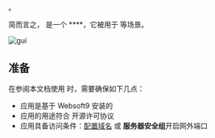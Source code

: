 # 

。  

简而言之，[]() 是一个 ****，它被用于  等场景。   


![gui](https://libs.websoft9.com/Websoft9/DocsPicture/en/tensorflow/tensowflow-gui-websoft9.jpg)


## 准备

在参阅本文档使用  时，需要确保如下几点：

- 应用是基于 Websoft9 安装的
- 应用的用途符合 [](license_url) 开源许可协议
- 应用具备访问条件：[配置域名](./guide/appsetdomain) 或 **服务器安全组**开启网外端口